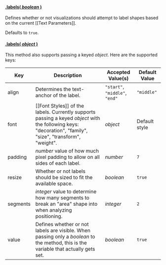 #### <a name="boolean" href="#boolean">.labels( *boolean* )</a>

Defines whether or not visualizations should attempt to label shapes based on the current [[Text Parameters]].

Defaults to `true`.

#### <a name="object" href="#object">.labels( *object* )</a>

This method also supports passing a keyed *object*. Here are the supported keys:

| Key | Description | Accepted Value(s) | Default Value |
|---|---|---|---|
| align | Determines the text-anchor of the label. | `"start"`, `"middle"`, `"end"` | `"middle"` |
| font | [[Font Styles]] of the labels. Currently supports passing a keyed *object* with the following keys: "decoration", "family", "size", "transform", "weight". | *object* | Default style |
| padding | *number* value of how much pixel padding to allow on all sides of each label. | *number* | `7` |
| resize | Whether or not labels should be sized to fit the available space. | *boolean* | `true` |
| segments | *integer* value to determine how many segments to break an "area" shape into when analyzing positioning. | *integer* | `2` |
| value | Defines whether or not labels are visible. When passing only a *boolean* to the method, this is the variable that actually gets set. | *boolean* | `true` |
